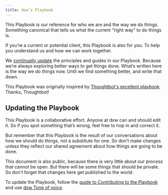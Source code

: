```yaml
---
title: dxw’s Playbook
---
```


This Playbook is our reference for who we are and the way we do things.
Something canonical that tells us what the current “right way” to do things is.

If you’re a current or potential client, this Playbook is also for you. To help
you understand us and how we can work together.

We [continually update](/contributing/managing-the-playbook/) the principles and
guides in our Playbook. Because we’re always exploring better ways to get things
done. What’s written here is the way we do things now. Until we find something
better, and write that down.

This Playbook was originally inspired by
[Thoughtbot's excellent playbook](https://playbook.thoughtbot.com/). Thanks,
Thoughtbot!

## Updating the Playbook

This Playbook is a collaborative effort. Anyone at dxw can and should edit it.
So if you spot something that’s wrong, feel free to hop in and correct it.

But remember that this Playbook is the result of our conversations about how we
should do things, not a substitute for one. So don’t make changes unless they
reflect our shared agreement about how things are going to be done.

This document is also public, because there is very little about our process
that cannot be open. But there will be some things that should be private. So
don't forget that changes here get published to the world.

To update the Playbook, follow the
[guide to Contributing to the Playbook](/contributing/) and use
[dxw Tone of voice](/work-we-do/tone-of-voice/).
